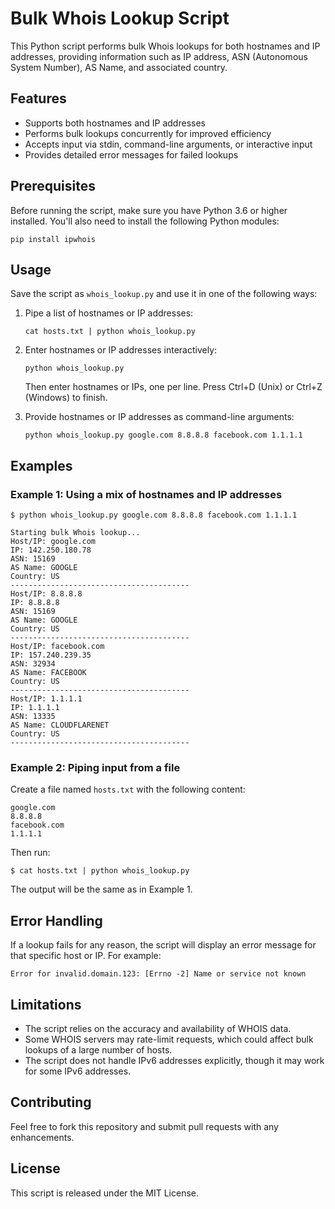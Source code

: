 # Bulk Whois Lookup Script

This Python script performs bulk Whois lookups for both hostnames and IP addresses, providing information such as IP address, ASN (Autonomous System Number), AS Name, and associated country.

## Features

- Supports both hostnames and IP addresses
- Performs bulk lookups concurrently for improved efficiency
- Accepts input via stdin, command-line arguments, or interactive input
- Provides detailed error messages for failed lookups

## Prerequisites

Before running the script, make sure you have Python 3.6 or higher installed. You'll also need to install the following Python modules:

```
pip install ipwhois
```

## Usage

Save the script as `whois_lookup.py` and use it in one of the following ways:

1. Pipe a list of hostnames or IP addresses:
   ```
   cat hosts.txt | python whois_lookup.py
   ```

2. Enter hostnames or IP addresses interactively:
   ```
   python whois_lookup.py
   ```
   Then enter hostnames or IPs, one per line. Press Ctrl+D (Unix) or Ctrl+Z (Windows) to finish.

3. Provide hostnames or IP addresses as command-line arguments:
   ```
   python whois_lookup.py google.com 8.8.8.8 facebook.com 1.1.1.1
   ```

## Examples

### Example 1: Using a mix of hostnames and IP addresses

```
$ python whois_lookup.py google.com 8.8.8.8 facebook.com 1.1.1.1

Starting bulk Whois lookup...
Host/IP: google.com
IP: 142.250.180.78
ASN: 15169
AS Name: GOOGLE
Country: US
----------------------------------------
Host/IP: 8.8.8.8
IP: 8.8.8.8
ASN: 15169
AS Name: GOOGLE
Country: US
----------------------------------------
Host/IP: facebook.com
IP: 157.240.239.35
ASN: 32934
AS Name: FACEBOOK
Country: US
----------------------------------------
Host/IP: 1.1.1.1
IP: 1.1.1.1
ASN: 13335
AS Name: CLOUDFLARENET
Country: US
----------------------------------------
```

### Example 2: Piping input from a file

Create a file named `hosts.txt` with the following content:
```
google.com
8.8.8.8
facebook.com
1.1.1.1
```

Then run:
```
$ cat hosts.txt | python whois_lookup.py
```

The output will be the same as in Example 1.

## Error Handling

If a lookup fails for any reason, the script will display an error message for that specific host or IP. For example:

```
Error for invalid.domain.123: [Errno -2] Name or service not known
```

## Limitations

- The script relies on the accuracy and availability of WHOIS data.
- Some WHOIS servers may rate-limit requests, which could affect bulk lookups of a large number of hosts.
- The script does not handle IPv6 addresses explicitly, though it may work for some IPv6 addresses.

## Contributing

Feel free to fork this repository and submit pull requests with any enhancements.

## License

This script is released under the MIT License.
